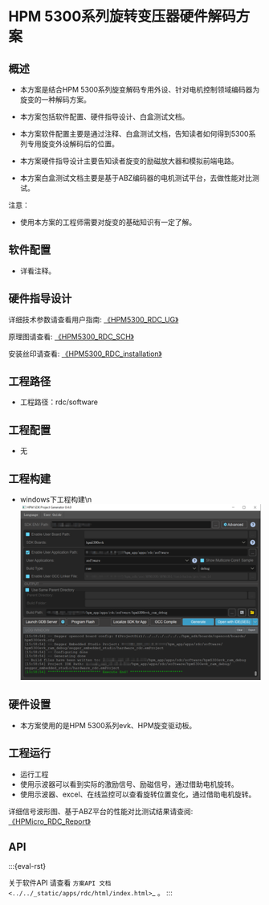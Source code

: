 # HPM 5300系列旋转变压器硬件解码方案


## 概述

- 本方案是结合HPM 5300系列旋变解码专用外设、针对电机控制领域编码器为旋变的一种解码方案。

- 本方案包括软件配置、硬件指导设计、白盒测试文档。

- 本方案软件配置主要是通过注释、白盒测试文档，告知读者如何得到5300系列专用旋变外设解码后的位置。

- 本方案硬件指导设计主要告知读者旋变的励磁放大器和模拟前端电路。

- 本方案白盒测试文档主要是基于ABZ编码器的电机测试平台，去做性能对比测试。

注意：
- 使用本方案的工程师需要对旋变的基础知识有一定了解。

## 软件配置

 - 详看注释。

## 硬件指导设计

详细技术参数请查看用户指南: [《HPM5300_RDC_UG》](doc/HPM5300_RDC_UG.pdf)

原理图请查看: [《HPM5300_RDC_SCH》](doc/HPM5300_RDC_SCH.pdf)

安装丝印请查看: [《HPM5300_RDC_installation》](doc/HPM5300_RDC_installation.pdf)

## 工程路径

- 工程路径：rdc/software


## 工程配置
- 无

## 工程构建

- windows下工程构建\n
![WIN构建](doc/api/assets/RDC_build.png)

## 硬件设置

- 本方案使用的是HPM 5300系列evk、HPM旋变驱动板。


## 工程运行

- 运行工程
- 使用示波器可以看到实际的激励信号、励磁信号，通过借助电机旋转。
- 使用示波器、excel、在线监控可以查看旋转位置变化，通过借助电机旋转。

详细信号波形图、基于ABZ平台的性能对比测试结果请查阅:[《HPMicro_RDC_Report》](doc/HPMicro_RDC_Report.pdf)


## API

:::{eval-rst}

关于软件API 请查看 `方案API 文档 <../../_static/apps/rdc/html/index.html>`_ 。
:::